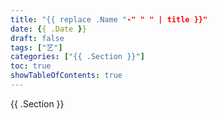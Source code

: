 ```yaml
---
title: "{{ replace .Name "-" " " | title }}"
date: {{ .Date }}
draft: false
tags: ["艺"]
categories: ["{{ .Section }}"]
toc: true
showTableOfContents: true
---
```


{{ .Section }}